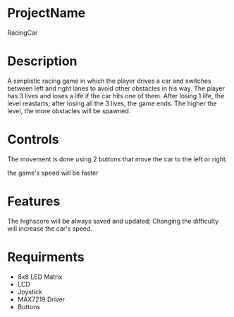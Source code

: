 # ProjectName 
RacingCar

# Description
A simplistic racing game in which the player drives a car and switches between left and right lanes to avoid other 
obstacles in his way. The player has 3 lives and loses a life if the car hits one of them. After losing 1 life, the
level reastarts; after losing all the 3 lives, the game ends. The higher the level, the more obstacles will be spawned. 

# Controls
The movement is done using 2 buttons that move the car to the left or right.

the game's speed will be faster

# Features
The highscore will be always saved and updated; Changing the difficulty will increase the car's speed.


# Requirments
* 8x8 LED Matrix
* LCD
* Joystick
* MAX7219 Driver
* Buttons
